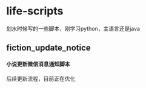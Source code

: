 # life-scripts
划水时候写的一些脚本，刚学习python，主语言还是java



## fiction_update_notice

#### 小说更新微信消息通知脚本

后续更新流程，目前正在优化

